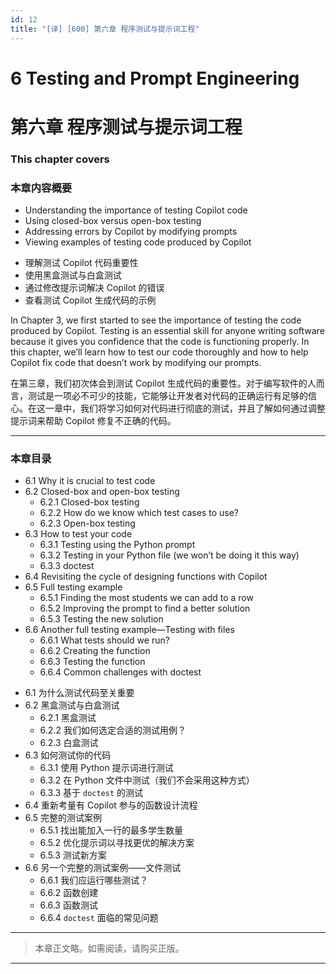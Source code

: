 ```yaml
---
id: 12
title: "[译] [600] 第六章 程序测试与提示词工程"
---
```


# 6 Testing and Prompt Engineering
# 第六章 程序测试与提示词工程

### This chapter covers
### 本章内容概要

* Understanding the importance of testing Copilot code
* Using closed-box versus open-box testing
* Addressing errors by Copilot by modifying prompts
* Viewing examples of testing code produced by Copilot

<!-- -->

* 理解测试 Copilot 代码重要性
* 使用黑盒测试与白盒测试
* 通过修改提示词解决 Copilot 的错误
* 查看测试 Copilot 生成代码的示例

In Chapter 3, we first started to see the importance of testing the code produced by Copilot. Testing is an essential skill for anyone writing software because it gives you confidence that the code is functioning properly. In this chapter, we’ll learn how to test our code thoroughly and how to help Copilot fix code that doesn’t work by modifying our prompts.

在第三章，我们初次体会到测试 Copilot 生成代码的重要性。对于编写软件的人而言，测试是一项必不可少的技能，它能够让开发者对代码的正确运行有足够的信心。在这一章中，我们将学习如何对代码进行彻底的测试，并且了解如何通过调整提示词来帮助 Copilot 修复不正确的代码。

***

### 本章目录

* 6.1 Why it is crucial to test code
* 6.2 Closed-box and open-box testing
	* 6.2.1 Closed-box testing
	* 6.2.2 How do we know which test cases to use?
	* 6.2.3 Open-box testing
* 6.3 How to test your code
	* 6.3.1 Testing using the Python prompt
	* 6.3.2 Testing in your Python file (we won’t be doing it this way)
	* 6.3.3 doctest
* 6.4 Revisiting the cycle of designing functions with Copilot
* 6.5 Full testing example
	* 6.5.1 Finding the most students we can add to a row
	* 6.5.2 Improving the prompt to find a better solution
	* 6.5.3 Testing the new solution
* 6.6 Another full testing example—Testing with files
	* 6.6.1 What tests should we run?
	* 6.6.2 Creating the function
	* 6.6.3 Testing the function
	* 6.6.4 Common challenges with doctest

<!-- -->

* 6.1 为什么测试代码至关重要
* 6.2 黑盒测试与白盒测试
    * 6.2.1 黑盒测试
    * 6.2.2 我们如何选定合适的测试用例？
    * 6.2.3 白盒测试
* 6.3 如何测试你的代码
    * 6.3.1 使用 Python 提示词进行测试
    * 6.3.2 在 Python 文件中测试（我们不会采用这种方式）
    * 6.3.3 基于 `doctest` 的测试
* 6.4 重新考量有 Copilot 参与的函数设计流程
* 6.5 完整的测试案例
    * 6.5.1 找出能加入一行的最多学生数量
    * 6.5.2 优化提示词以寻找更优的解决方案
    * 6.5.3 测试新方案
* 6.6 另一个完整的测试案例——文件测试
    * 6.6.1 我们应运行哪些测试？
    * 6.6.2 函数创建
    * 6.6.3 函数测试
    * 6.6.4 `doctest` 面临的常见问题

***

> 本章正文略。如需阅读，请购买正版。

***

